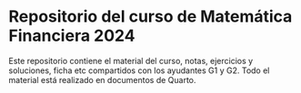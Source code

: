 Repositorio del curso de Matemática Financiera 2024
===================================================

Este repositorio contiene el material del curso, notas, ejercicios y soluciones, ficha etc compartidos con los ayudantes G1 y G2.
Todo el material está realizado en documentos de Quarto.
